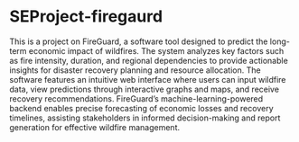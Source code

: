 # SEProject-firegaurd
This is a project on FireGuard, a software tool designed to predict the long-term economic impact of wildfires. The system analyzes key factors such as fire intensity, duration, and regional dependencies to provide actionable insights for disaster recovery planning and resource allocation. The software features an intuitive web interface where users can input wildfire data, view predictions through interactive graphs and maps, and receive recovery recommendations. FireGuard’s machine-learning-powered backend enables precise forecasting of economic losses and recovery timelines, assisting stakeholders in informed decision-making and report generation for effective wildfire management.
